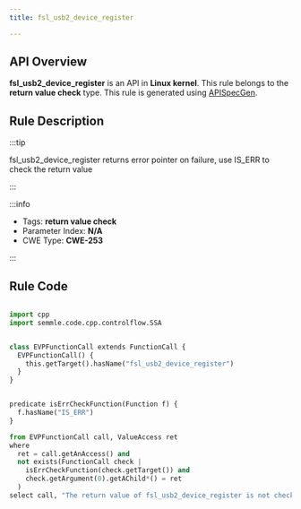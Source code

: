 ```yaml
---
title: fsl_usb2_device_register

---
```



## API Overview
**fsl_usb2_device_register** is an API in **Linux kernel**. This rule belongs to the **return value check** type. This rule is generated using [APISpecGen](../../tools/APISpecGen).
## Rule Description

:::tip

fsl_usb2_device_register returns error pointer on failure, use IS_ERR to check the return value

:::

:::info

- Tags: **return value check**
- Parameter Index: **N/A**
- CWE Type: **CWE-253**

:::

## Rule Code
```python

import cpp
import semmle.code.cpp.controlflow.SSA


class EVPFunctionCall extends FunctionCall {
  EVPFunctionCall() {
    this.getTarget().hasName("fsl_usb2_device_register")
  }
}


predicate isErrCheckFunction(Function f) {
  f.hasName("IS_ERR") 
}

from EVPFunctionCall call, ValueAccess ret
where
  ret = call.getAnAccess() and
  not exists(FunctionCall check |
    isErrCheckFunction(check.getTarget()) and
    check.getArgument(0).getAChild*() = ret
  )
select call, "The return value of fsl_usb2_device_register is not checked with IS_ERR."
    
```